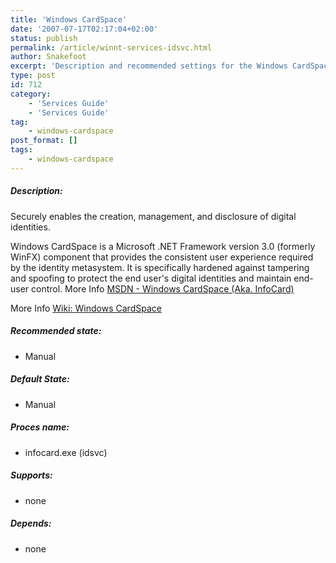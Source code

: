 ```yaml
---
title: 'Windows CardSpace'
date: '2007-07-17T02:17:04+02:00'
status: publish
permalink: /article/winnt-services-idsvc.html
author: Snakefoot
excerpt: 'Description and recommended settings for the Windows CardSpace service.'
type: post
id: 712
category:
    - 'Services Guide'
    - 'Services Guide'
tag:
    - windows-cardspace
post_format: []
tags:
    - windows-cardspace
---
```

##### Description:

 Securely enables the creation, management, and disclosure of digital identities.  
  
 Windows CardSpace is a Microsoft .NET Framework version 3.0 (formerly WinFX) component that provides the consistent user experience required by the identity metasystem. It is specifically hardened against tampering and spoofing to protect the end user's digital identities and maintain end-user control. More Info [MSDN - Windows CardSpace (Aka. InfoCard)](http://msdn2.microsoft.com/en-us/winfx/Aa663320.aspx)  
  
 More Info [Wiki: Windows CardSpace](http://en.wikipedia.org/wiki/Windows_CardSpace)
 
##### Recommended state:

- Manual

##### Default State:

- Manual

##### Proces name:

- infocard.exe (idsvc)

##### Supports:

- none

##### Depends:

- none